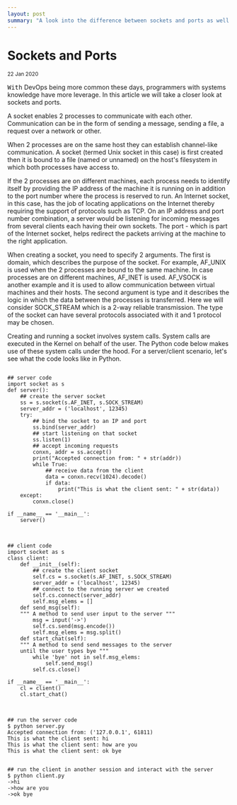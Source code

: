 ```yaml
---
layout: post
summary: "A look into the difference between sockets and ports as well as some python code."
---
```

<div media:type="text/omd" class="blog_title_style container">
    <h1><span>Sockets and Ports</span></h1>
    <small>22 Jan 2020</small>
</div>

<div media:type="text/omd" class="blog_content_style container">

<p id="blog_text">
<kbd>With</kbd> DevOps being more common these days, programmers with systems knowledge have more leverage. In this article we will take a closer look at sockets and ports.
</p>

<p id="blog_text">
A socket enables 2 processes to communicate with each other. Communication can be in the form of sending a message, sending a file, a request over a network or other.
</p>

<p id="blog_text">
When 2 processes are on the same host they can establish channel-like communication. A socket (termed Unix socket in this case) is first created then it is bound to a file (named or unnamed) on the host's filesystem in which both processes have access to.
</p>

<p id="blog_text">
If the 2 processes are on different machines, each process needs to identify itself by providing the IP address of the machine it is running on in addition to the port number where the process is reserved to run. An Internet socket, in this case, has the job of locating applications on the Internet thereby requiring the support of protocols such as TCP. On an IP address and port number combination, a server would be listening for incoming messages from several clients each having their own sockets.
The port - which is part of the Internet socket, helps redirect the packets arriving at the machine to the right application.
</p>

<p id="blog_text">
When creating a socket, you need to specify 2 arguments.
The first is domain, which describes the purpose of the socket. For example, AF_UNIX is used when the 2 processes are bound to the same machine. In case processes are on different machines, AF_INET is used. AF_VSOCK is another example and it is used to allow communication between virtual machines and their hosts.
The second argument is type and it describes the logic in which the data between the processes is transferred. Here we will consider SOCK_STREAM which is a 2-way reliable transmission. The type of the socket can have several protocols associated with it and 1 protocol may be chosen.
</p>

<p id="blog_text">
Creating and running a socket involves system calls. System calls are executed in the Kernel on behalf of the user. The Python code below makes use of these system calls under the hood.
For a server/client scenario, let's see what the code looks like in Python.
</p>
</div>

<pre>
<code>
## server code
import socket as s
def server():
    ## create the server socket
    ss = s.socket(s.AF_INET, s.SOCK_STREAM)
    server_addr = ('localhost', 12345)
    try:
        ## bind the socket to an IP and port
        ss.bind(server_addr)
        ## start listening on that socket
        ss.listen(1)
        ## accept incoming requests
        conxn, addr = ss.accept()
        print("Accepted connection from: " + str(addr))
        while True:
            ## receive data from the client
            data = conxn.recv(1024).decode()
            if data:
                print("This is what the client sent: " + str(data))
    except:
        conxn.close()

if __name__ == '__main__':
    server()
</code>
</pre>

<pre>
<code>
## client code
import socket as s
class client:
    def __init__(self):
        ## create the client socket
        self.cs = s.socket(s.AF_INET, s.SOCK_STREAM)
        server_addr = ('localhost', 12345)
        ## connect to the running server we created
        self.cs.connect(server_addr)
        self.msg_elems = []
    def send_msg(self):
    """ A method to send user input to the server """
        msg = input('->')
        self.cs.send(msg.encode())
        self.msg_elems = msg.split()
    def start_chat(self):
    """ A method to send send messages to the server
    until the user types bye """
        while 'bye' not in self.msg_elems:
            self.send_msg()
        self.cs.close()

if __name__ == '__main__':
    cl = client()
    cl.start_chat()
</code>
</pre>

<pre>
<code>
## run the server code
$ python server.py 
Accepted connection from: ('127.0.0.1', 61811)
This is what the client sent: hi
This is what the client sent: how are you
This is what the client sent: ok bye


## run the client in another session and interact with the server
$ python client.py 
->hi
->how are you
->ok bye
</code>
</pre>